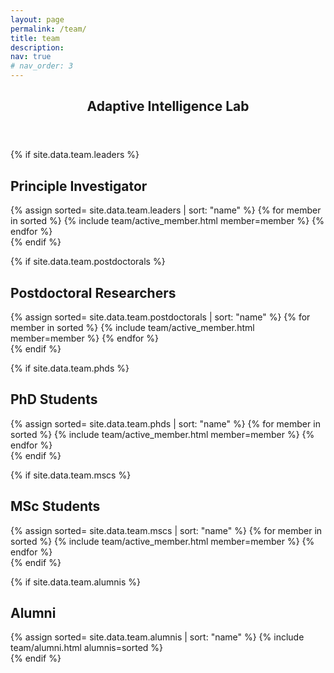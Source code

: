 ```yaml
---
layout: page
permalink: /team/
title: team
description: 
nav: true
# nav_order: 3
---
```

<article>
<header class="post-header">
    <h1 class="post-title">Adaptive Intelligence Lab </h1>
</header>

{% if site.data.team.leaders %}
    <h2 id="principle-investigator">Principle Investigator</h2>
    <div class="projects column">
        {% assign sorted= site.data.team.leaders | sort: "name" %}
        {% for member in sorted %}
            {% include team/active_member.html member=member %}
        {% endfor %}
    </div>
{% endif %}


{% if site.data.team.postdoctorals %}
    <h2 id="postdoctoral-researchers">Postdoctoral Researchers</h2>
    <div class="projects column">
        {% assign sorted= site.data.team.postdoctorals | sort: "name" %}
        {% for member in sorted %}
            {% include team/active_member.html member=member %}
        {% endfor %}
    </div>
{% endif %}


{% if site.data.team.phds %}
    <h2 id="phd-students">PhD Students</h2>
    <div class="projects column">
        {% assign sorted= site.data.team.phds | sort: "name" %}
        {% for member in sorted %}
            {% include team/active_member.html member=member %}
        {% endfor %}
    </div>
{% endif %}


{% if site.data.team.mscs %}
    <h2 id="msc-students">MSc Students</h2>
    <div class="projects column">
        {% assign sorted= site.data.team.mscs | sort: "name" %}
        {% for member in sorted %}
            {% include team/active_member.html member=member %}
        {% endfor %}
    </div>
{% endif %}


{% if site.data.team.alumnis %}
    <h2 id="alumni">Alumni</h2>
    <div class="projects column">
        {% assign sorted= site.data.team.alumnis | sort: "name" %}
        {% include team/alumni.html alumnis=sorted %}
    </div>
{% endif %}


</article>